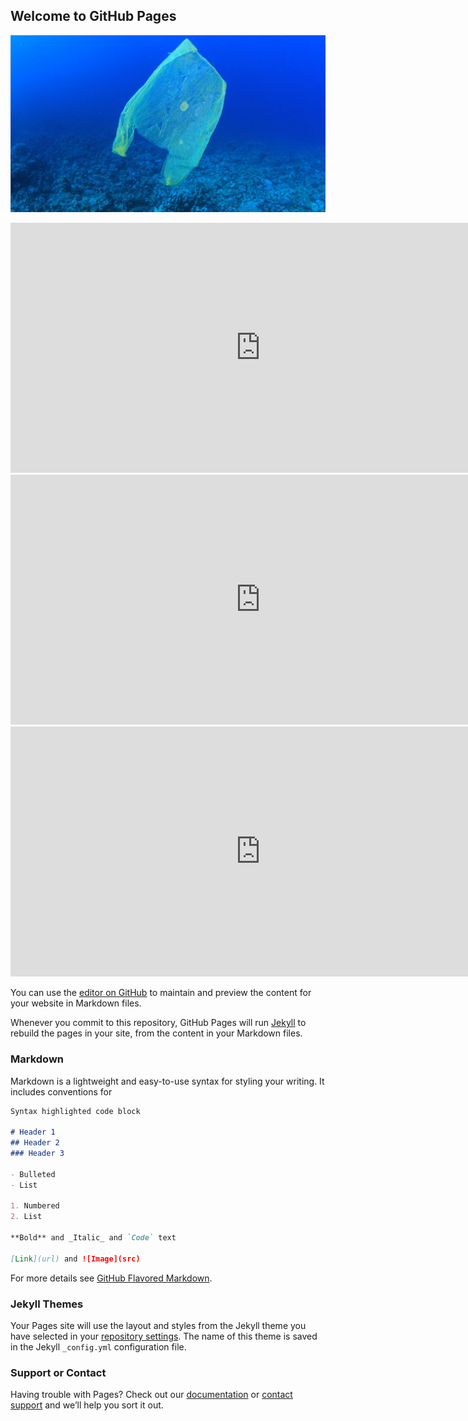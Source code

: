 ## Welcome to GitHub Pages



![Image](1682478-poster-1280-plasticbags.jpg)

<iframe seamless frameborder="0" src="https://public.tableau.com/views/Book1_15874823003510/Sheet1?:embed=yes&:display_count=yes&:showVizHome=no" width="800" height="400" scrolling='yes'> </iframe>

<iframe seamless frameborder="0" src="https://public.tableau.com/views/Book1_15874823003510/Sheet3?:embed=yes&:display_count=yes&:showVizHome=no" width="800" height="400" scrolling='yes'> </iframe>

<iframe seamless frameborder="0" src="https://public.tableau.com/views/Book1_15874823003510/Sheet5?:embed=yes&:display_count=yes&:showVizHome=no" width="800" height="400" scrolling='yes'> </iframe>


You can use the [editor on GitHub](https://github.com/MakeMyLifeEasy/try/edit/master/README.md) to maintain and preview the content for your website in Markdown files.

Whenever you commit to this repository, GitHub Pages will run [Jekyll](https://jekyllrb.com/) to rebuild the pages in your site, from the content in your Markdown files.

### Markdown

Markdown is a lightweight and easy-to-use syntax for styling your writing. It includes conventions for

```markdown
Syntax highlighted code block

# Header 1
## Header 2
### Header 3

- Bulleted
- List

1. Numbered
2. List

**Bold** and _Italic_ and `Code` text

[Link](url) and ![Image](src)
```

For more details see [GitHub Flavored Markdown](https://guides.github.com/features/mastering-markdown/).

### Jekyll Themes

Your Pages site will use the layout and styles from the Jekyll theme you have selected in your [repository settings](https://github.com/MakeMyLifeEasy/try/settings). The name of this theme is saved in the Jekyll `_config.yml` configuration file.

### Support or Contact

Having trouble with Pages? Check out our [documentation](https://help.github.com/categories/github-pages-basics/) or [contact support](https://github.com/contact) and we’ll help you sort it out.

